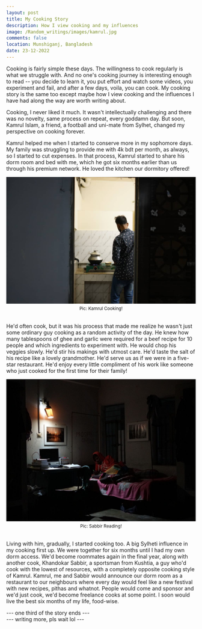 ```yaml
---
layout: post
title: My Cooking Story
description: How I view cooking and my influences 
image: /Random_writings/images/kamrul.jpg
comments: false
location: Munshiganj, Bangladesh
date: 23-12-2022
---
```


Cooking is fairly simple these days. The willingness to cook regularly is what we struggle with. And no one's cooking journey is interesting enough to read -- you decide to learn it, you put effort and watch some videos, you experiment and fail, and after a few days, voila, you can cook. My cooking story is the same too except maybe how I view cooking and the influences I have had along the way are worth writing about. 

Cooking, I never liked it much. It wasn't intellectually challenging and there was no novelty, same process on repeat, every goddamn day. But soon, Kamrul Islam, a friend, a football and uni-mate from Sylhet, changed my perspective on cooking forever.
 
Kamrul helped me when I started to conserve more in my sophomore days. My family was struggling to provide me with 4k bdt per month, as always, so I started to cut expenses. In that process, Kamrul started to share his dorm room and bed with me, which he got six months earlier than us through his premium network. He loved the kitchen our dormitory offered!

<img src="/Random_writings/images/kamrul.jpg" alt="Kamrul Islam Kamran">
<center> <small>Pic: Kamrul Cooking!</small> </center> <br>

He'd often cook, but it was his process that made me realize he wasn't just some ordinary guy cooking as a random activity of the day. He knew how many tablespoons of ghee and garlic were required for a beef recipe for 10 people and which ingredients to experiment with. He would chop his veggies slowly. He'd stir his makings with utmost care. He'd taste the salt of his recipe like a lovely grandmother. He'd serve us as if we were in a five-star restaurant. He'd enjoy every little compliment of his work like someone who just cooked for the first time for their family!

<img src="/Random_writings/images/sabbir.jpg" alt="Khandoker Sabbir">
<center> <small>Pic: Sabbir Reading!</small> </center> <br>

Living with him, gradually, I started cooking too. A big Sylheti influence in my cooking first up. We were together for six months until I had my own dorm access. We'd become roommates again in the final year, along with another cook, Khandokar Sabbir, a sportsman from Kushtia, a guy who'd cook with the lowest of resources, with a completely opposite cooking style of Kamrul. Kamrul, me and Sabbir would announce our dorm room as a restaurant to our neighbours where every day would feel like a new festival with new recipes, pithas and whatnot. People would come and sponsor and we'd just cook, we'd become freelance cooks at some point. I soon would live the best six months of my life, food-wise.

--- one third of the story ends --- <br>
--- writing more, pls wait lol ---
